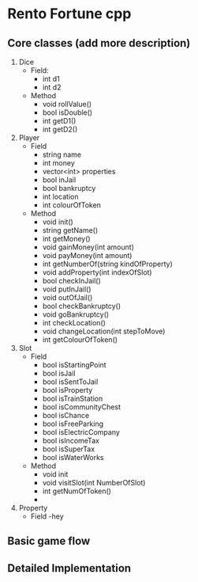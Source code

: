 # Rento Fortune cpp

## Core classes (add more description)
1. Dice
    - Field:
        - int d1
        - int d2 
    - Method
        - void rollValue()
        - bool isDouble()
        - int getD1()
        - int getD2()
2. Player
    - Field
        - string name
        - int money
        - vector\<int> properties
        - bool inJail
        - bool bankruptcy
        - int location
        - int colourOfToken
    - Method
        - void init()
        - string getName()
        - int getMoney()
        - void gainMoney(int amount)
        - void payMoney(int amount)
        - int getNumberOf(string kindOfProperty)
        - void addProperty(int indexOfSlot)
        - bool checkInJail()
        - void putInJail()
        - void outOfJail()
        - bool checkBankruptcy()
        - void goBankruptcy()
        - int checkLocation()
        - void changeLocation(int stepToMove)
        - int getColourOfToken()
3. Slot
    - Field
        - bool isStartingPoint
        - bool isJail
        - bool isSentToJail
        - bool isProperty
        - bool isTrainStation
        - bool isCommunityChest
        - bool isChance
        - bool isFreeParking
        - bool isElectricCompany
        - bool isIncomeTax
        - bool isSuperTax
        - bool isWaterWorks 
    - Method
        - void init
        - void visitSlot(int NumberOfSlot)
        - int getNumOfToken()
        - 
4. Property
    - Field
        -hey


## Basic game flow

## Detailed Implementation
